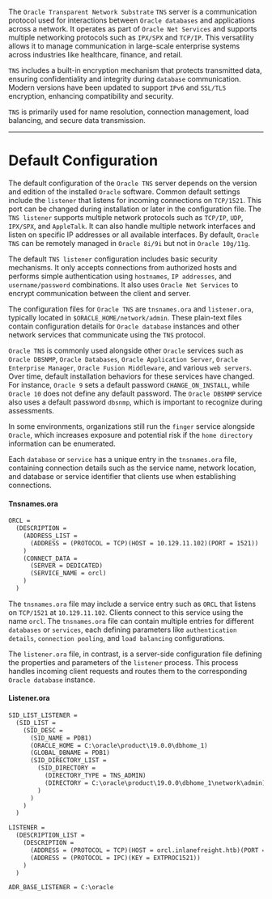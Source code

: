 
The `Oracle Transparent Network Substrate` `TNS` server is a communication protocol used for interactions between `Oracle databases` and applications across a network. It operates as part of `Oracle Net Services` and supports multiple networking protocols such as `IPX/SPX` and `TCP/IP`. This versatility allows it to manage communication in large-scale enterprise systems across industries like healthcare, finance, and retail.

`TNS` includes a built-in encryption mechanism that protects transmitted data, ensuring confidentiality and integrity during `database` communication. Modern versions have been updated to support `IPv6` and `SSL/TLS` encryption, enhancing compatibility and security.

`TNS` is primarily used for name resolution, connection management, load balancing, and secure data transmission.

---

# Default Configuration

The default configuration of the `Oracle TNS` server depends on the version and edition of the installed `Oracle` software. Common default settings include the `listener` that listens for incoming connections on `TCP/1521`. This port can be changed during installation or later in the configuration file. The `TNS listener` supports multiple network protocols such as `TCP/IP`, `UDP`, `IPX/SPX`, and `AppleTalk`. It can also handle multiple network interfaces and listen on specific IP addresses or all available interfaces. By default, `Oracle TNS` can be remotely managed in `Oracle 8i/9i` but not in `Oracle 10g/11g`.

The default `TNS listener` configuration includes basic security mechanisms. It only accepts connections from authorized hosts and performs simple authentication using `hostnames`, `IP addresses`, and `username/password` combinations. It also uses `Oracle Net Services` to encrypt communication between the client and server.

The configuration files for `Oracle TNS` are `tnsnames.ora` and `listener.ora`, typically located in `$ORACLE_HOME/network/admin`. These plain-text files contain configuration details for `Oracle database` instances and other network services that communicate using the `TNS` protocol.

`Oracle TNS` is commonly used alongside other `Oracle` services such as `Oracle DBSNMP`, `Oracle Databases`, `Oracle Application Server`, `Oracle Enterprise Manager`, `Oracle Fusion Middleware`, and various `web servers`. Over time, default installation behaviors for these services have changed. For instance, `Oracle 9` sets a default password `CHANGE_ON_INSTALL`, while `Oracle 10` does not define any default password. The `Oracle DBSNMP` service also uses a default password `dbsnmp`, which is important to recognize during assessments.

In some environments, organizations still run the `finger` service alongside `Oracle`, which increases exposure and potential risk if the `home directory` information can be enumerated.

Each `database` or `service` has a unique entry in the `tnsnames.ora` file, containing connection details such as the service name, network location, and database or service identifier that clients use when establishing connections.

#### Tnsnames.ora

```txt
ORCL =
  (DESCRIPTION =
    (ADDRESS_LIST =
      (ADDRESS = (PROTOCOL = TCP)(HOST = 10.129.11.102)(PORT = 1521))
    )
    (CONNECT_DATA =
      (SERVER = DEDICATED)
      (SERVICE_NAME = orcl)
    )
  )
```

The `tnsnames.ora` file may include a service entry such as `ORCL` that listens on `TCP/1521` at `10.129.11.102`. Clients connect to this service using the name `orcl`. The `tnsnames.ora` file can contain multiple entries for different `databases` or `services`, each defining parameters like `authentication details`, `connection pooling`, and `load balancing` configurations.

The `listener.ora` file, in contrast, is a server-side configuration file defining the properties and parameters of the `listener` process. This process handles incoming client requests and routes them to the corresponding `Oracle database` instance.

#### Listener.ora

```txt
SID_LIST_LISTENER =
  (SID_LIST =
    (SID_DESC =
      (SID_NAME = PDB1)
      (ORACLE_HOME = C:\oracle\product\19.0.0\dbhome_1)
      (GLOBAL_DBNAME = PDB1)
      (SID_DIRECTORY_LIST =
        (SID_DIRECTORY =
          (DIRECTORY_TYPE = TNS_ADMIN)
          (DIRECTORY = C:\oracle\product\19.0.0\dbhome_1\network\admin)
        )
      )
    )
  )

LISTENER =
  (DESCRIPTION_LIST =
    (DESCRIPTION =
      (ADDRESS = (PROTOCOL = TCP)(HOST = orcl.inlanefreight.htb)(PORT = 1521))
      (ADDRESS = (PROTOCOL = IPC)(KEY = EXTPROC1521))
    )
  )

ADR_BASE_LISTENER = C:\oracle
```


